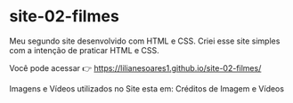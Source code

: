 # site-02-filmes
Meu segundo site desenvolvido com HTML e CSS.
Criei esse site simples com a intenção de praticar HTML e CSS.

Você pode acessar 👉 https://lilianesoares1.github.io/site-02-filmes/

Imagens e Vídeos utilizados no Site esta em: Créditos de Imagem e Vídeos
